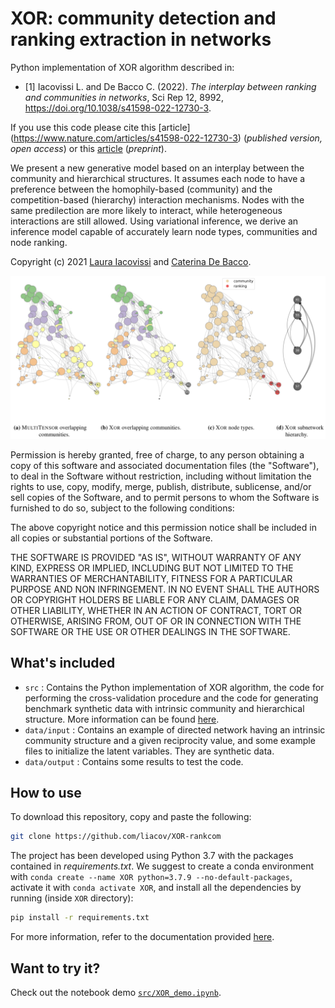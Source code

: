 # XOR: community detection and ranking extraction in networks

Python implementation of XOR algorithm described in:

- [1] Iacovissi L. and De Bacco C. (2022). _The interplay between ranking and communities in networks_, Sci Rep 12, 8992, https://doi.org/10.1038/s41598-022-12730-3. 

If you use this code please cite this [article] (https://www.nature.com/articles/s41598-022-12730-3) (_published version, open access_) or this [article](http://arxiv.org/abs/2112.12670) (_preprint_).

We present a new generative model based on an interplay between the community and hierarchical structures. It assumes each node to have a preference between the homophily-based (community) and the competition-based (hierarchy) interaction mechanisms. Nodes with the same predilection are more likely to interact, while heterogeneous interactions are still allowed. Using variational inference, we derive an inference model capable of accurately learn node types, communities and node ranking.

Copyright (c) 2021 [Laura Iacovissi](https://github.com/liacov) and [Caterina De Bacco](http://cdebacco.com).


<p align="center">
<img src ="./images/example.png"><br>
</p>

Permission is hereby granted, free of charge, to any person obtaining a copy of this software and associated documentation
files (the "Software"), to deal in the Software without restriction, including without limitation the rights to use, copy, modify,
merge, publish, distribute, sublicense, and/or sell copies of the Software, and to permit persons to whom the Software is furnished
to do so, subject to the following conditions:

The above copyright notice and this permission notice shall be included in all copies or substantial portions of the Software.

THE SOFTWARE IS PROVIDED "AS IS", WITHOUT WARRANTY OF ANY KIND, EXPRESS OR IMPLIED, INCLUDING BUT NOT LIMITED TO THE WARRANTIES OF
MERCHANTABILITY, FITNESS FOR A PARTICULAR PURPOSE AND NON INFRINGEMENT. IN NO EVENT SHALL THE AUTHORS OR COPYRIGHT HOLDERS BE LIABLE
FOR ANY CLAIM, DAMAGES OR OTHER LIABILITY, WHETHER IN AN ACTION OF CONTRACT, TORT OR OTHERWISE, ARISING FROM, OUT OF OR IN CONNECTION
WITH THE SOFTWARE OR THE USE OR OTHER DEALINGS IN THE SOFTWARE.

## What's included
- `src` : Contains the Python implementation of XOR algorithm, the code for performing the cross-validation procedure and the code
  for generating benchmark synthetic data with intrinsic community and hierarchical structure. More information can be found
  [here](https://github.com/liacov/XOR-rankcom/tree/main/src).
- `data/input` : Contains an example of directed network having an intrinsic community structure and a given reciprocity value,
  and some example files to initialize the latent variables. They are synthetic data.
- `data/output` : Contains some results to test the code.

## How to use
To download this repository, copy and paste the following:

```bash
git clone https://github.com/liacov/XOR-rankcom
```

The project has been developed using Python 3.7 with the packages contained in *requirements.txt*. We suggest to create a conda
environment with `conda create --name XOR python=3.7.9 --no-default-packages`, activate it with `conda activate XOR`, and install
all the dependencies by running (inside `XOR` directory):

```bash
pip install -r requirements.txt
```

For more information, refer to the documentation provided [here](https://github.com/liacov/XOR-rankcom/tree/main/src/README.md). 

## Want to try it? 
Check out the notebook demo [`src/XOR_demo.ipynb`](./src/XOR_demo.ipynb).
